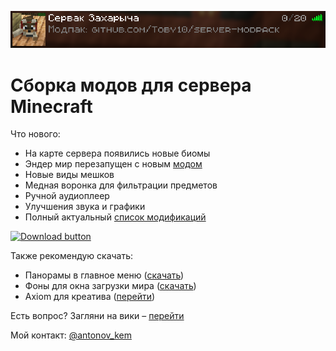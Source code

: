<div align = center>

![](info/images/server_card.png)
</div>

# Сборка модов для сервера Minecraft

Что нового:
- На карте сервера появились новые биомы
- Эндер мир перезапущен с новым [модом](https://modrinth.com/mod/enderscape)
- Новые виды мешков
- Медная воронка для фильтрации предметов
- Ручной аудиоплеер
- Улучшения звука и графики
- Полный актуальный [список модификаций](https://github.com/Toby10/server-modpack/blob/master/info/modlist.md)

[![Download button]][Release link]

Также рекомендую скачать:
- Панорамы в главное меню ([скачать][HD Panoramas RP])
- Фоны для окна загрузки мира ([скачать][HD Loading BGs RP])
- Axiom для креатива ([перейти](https://modrinth.com/mod/axiom))

Есть вопрос? Загляни на вики – [перейти](https://github.com/Toby10/server-modpack/wiki)

Мой контакт: [@antonov_kem](https://t.me/antonov_kem) 

<!---------------------------------[ Links ]---------------------------------->

[Release link]: https://github.com/Toby10/server-modpack/releases/download/v1.7/Server_Modpack_v1.7.zip
[Modrinth link]: https://github.com/Toby10/server-modpack/releases/download/v1.7/Server_Modpack_1.7.mrpack 
[Download button]: https://img.shields.io/badge/%D0%A1%D0%BA%D0%B0%D1%87%D0%B0%D1%82%D1%8C_%D0%B0%D1%80%D1%85%D0%B8%D0%B2-v1.7-gray?style=for-the-badge&labelColor=37a779
[HD Panoramas RP]: https://github.com/Toby10/server-modpack/releases/download/v1.6.1/HD.Panorama.Pack.zip
[HD Loading BGs RP]: https://github.com/Toby10/server-modpack/releases/download/v1.7/HD_Loading_Backgrounds.zip
